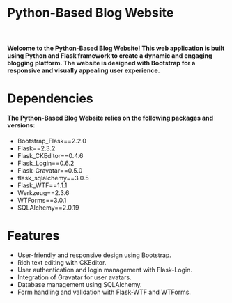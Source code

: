 <h1>Python-Based Blog Website</h1><br>
<p>
  <h4>
    Welcome to the Python-Based Blog Website! This web application is built using Python and Flask framework to create a dynamic and engaging blogging platform. The       website is designed with Bootstrap for a responsive and visually appealing user experience.
  </h4>
</p>
<h1>Dependencies</h1>
<h4>The Python-Based Blog Website relies on the following packages and versions:</h4>
<ul>
  <li>Bootstrap_Flask==2.2.0</li>
  <li>Flask==2.3.2</li>
  <li>Flask_CKEditor==0.4.6</li>
  <li>Flask_Login==0.6.2</li>
  <li>Flask-Gravatar==0.5.0</li>
  <li>flask_sqlalchemy==3.0.5</li>
  <li>Flask_WTF==1.1.1</li>
  <li>Werkzeug==2.3.6</li>
  <li>WTForms==3.0.1</li>
  <li>SQLAlchemy==2.0.19</li>
</ul>
<h1>Features</h1>
<ul>
  <li>User-friendly and responsive design using Bootstrap.</li>
  <li>Rich text editing with CKEditor.</li>
  <li>User authentication and login management with Flask-Login.</li>
  <li>Integration of Gravatar for user avatars.</li>
  <li>Database management using SQLAlchemy.</li>
  <li>Form handling and validation with Flask-WTF and WTForms.</li>
</ul>

